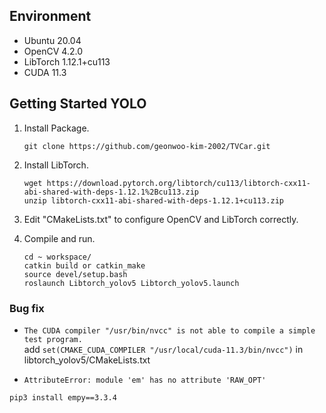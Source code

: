 ## Environment

- Ubuntu 20.04
- OpenCV 4.2.0
- LibTorch 1.12.1+cu113
- CUDA 11.3

## Getting Started YOLO

1. Install Package.
   ```shell
   git clone https://github.com/geonwoo-kim-2002/TVCar.git
   ```
   
2. Install LibTorch.
   ```shell
   wget https://download.pytorch.org/libtorch/cu113/libtorch-cxx11-abi-shared-with-deps-1.12.1%2Bcu113.zip
   unzip libtorch-cxx11-abi-shared-with-deps-1.12.1+cu113.zip
   ```

3. Edit "CMakeLists.txt" to configure OpenCV and LibTorch correctly.

4. Compile and run.
   ```shell
   cd ~ workspace/
   catkin build or catkin_make
   source devel/setup.bash
   roslaunch Libtorch_yolov5 Libtorch_yolov5.launch 
   ```

### Bug fix
   - `The CUDA compiler "/usr/bin/nvcc" is not able to compile a simple test program.`<br>add `set(CMAKE_CUDA_COMPILER "/usr/local/cuda-11.3/bin/nvcc")` in libtorch_yolov5/CMakeLists.txt


   - `AttributeError: module 'em' has no attribute 'RAW_OPT'`
   ```shell
   pip3 install empy==3.3.4
   ```
